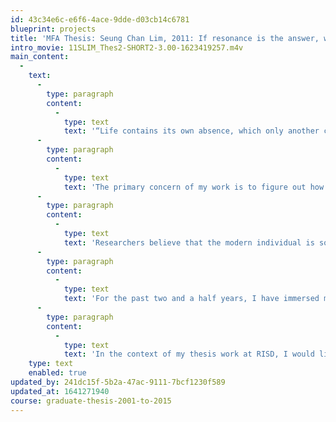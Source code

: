 ```yaml
---
id: 43c34e6c-e6f6-4ace-9dde-d03cb14c6781
blueprint: projects
title: 'MFA Thesis: Seung Chan Lim, 2011: If resonance is the answer, what is the question?'
intro_movie: 11SLIM_Thes2-SHORT2-3.00-1623419257.m4v
main_content:
  -
    text:
      -
        type: paragraph
        content:
          -
            type: text
            text: '“Life contains its own absence, which only another can ful!ll.”- Nozomi in the Motion Picture “Air Doll”'
      -
        type: paragraph
        content:
          -
            type: text
            text: 'The primary concern of my work is to figure out how to develop the empathic capabilities in all of us, an ability that is at the heart of forming genuine connections with everything and everybody around us.'
      -
        type: paragraph
        content:
          -
            type: text
            text: 'Researchers believe that the modern individual is soft wired for sociability, attachment, affection, and companionship instead of aggression, violence, self-interest, and utilitarianism as was previously believed. Researchers also believe that the modern environment, including not only the urban landscape and infrastructure, but also the educational, corporate, and government systems, limits our capacity to fully develop our empathic capabilities.'
      -
        type: paragraph
        content:
          -
            type: text
            text: 'For the past two and a half years, I have immersed myself inside a community of students, educators, and practitioners engaged in the art of hands-on making. Based on this experience, I have developed a hypothesis around the idea that making with physical materials greatly aides in the development of our empathic capabilities. In light of this hypothesis, I have come to believe that the personal computer, as an instrument that allows us to make with conceptual materials, is woefully ill-designed to afford the same benefit.'
      -
        type: paragraph
        content:
          -
            type: text
            text: 'In the context of my thesis work at RISD, I would like to utilize my background as a Computer Scientist to re-imagine the personal computer, such that its design aims to aide in the development of our empathic capabilities.'
    type: text
    enabled: true
updated_by: 241dc15f-5b2a-47ac-9111-7bcf1230f589
updated_at: 1641271940
course: graduate-thesis-2001-to-2015
---
```

